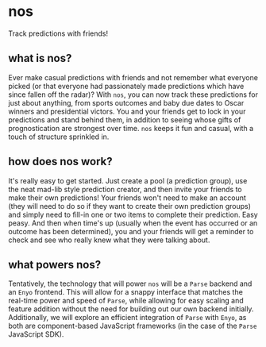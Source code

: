 # nos
Track predictions with friends!

## what is nos?
Ever make casual predictions with friends and not remember what everyone picked (or that everyone had passionately made predictions which have since fallen off the radar)? With `nos`, you can now track these predictions for just about anything, from sports outcomes and baby due dates to Oscar winners and presidential victors. You and your friends get to lock in your predictions and stand behind them, in addition to seeing whose gifts of prognostication are strongest over time. `nos` keeps it fun and casual, with a touch of structure sprinkled in.

## how does nos work?
It's really easy to get started. Just create a pool (a prediction group), use the neat mad-lib style prediction creator, and then invite your friends to make their own predictions! Your friends won't need to make an account (they will need to do so if they want to create their own prediction groups) and simply need to fill-in one or two items to complete their prediction. Easy peasy. And then when time's up (usually when the event has occurred or an outcome has been determined), you and your friends will get a reminder to check and see who really knew what they were talking about.

## what powers nos?
Tentatively, the technology that will power `nos` will be a `Parse` backend and an `Enyo` frontend. This will allow for a snappy interface that matches the real-time power and speed of `Parse`, while allowing for easy scaling and feature addition without the need for building out our own backend initially. Additionally, we will explore an efficient integration of `Parse` with `Enyo`, as both are component-based JavaScript frameworks (in the case of the `Parse` JavaScript SDK).
